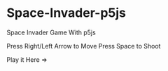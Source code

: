# Space-Invader-p5js
Space Invader Game With p5js

Press Right/Left Arrow to Move
Press Space to Shoot

Play it Here =>  
